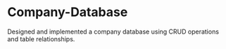 # Company-Database
Designed and implemented a company database using CRUD operations and table relationships.
